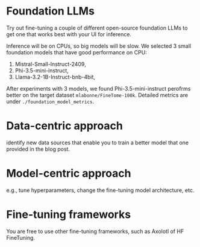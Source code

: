 # Foundation LLMs
Try out fine-tuning a couple of different open-source foundation LLMs to get one that works best with your UI for inference.

Inference will be on CPUs, so big models will be slow. We selected 3 small foundation models that have good performance on CPU:
1. Mistral-Small-Instruct-2409,     
2. Phi-3.5-mini-instruct,           
3. Llama-3.2-1B-Instruct-bnb-4bit,

After experiments with 3 models, we found Phi-3.5-mini-instruct perofrms better on the target dataset `mlabonne/FineTome-100k`. Detailed metrics are under `./foundation_model_metrics`.

# Data-centric approach
identify new data sources that enable you to train a better model that one provided in the blog post.

# Model-centric approach
e.g., tune hyperparameters, change the fine-tuning model architecture, etc.

# Fine-tuning frameworks
You are free to use other fine-tuning frameworks, such as Axolotl of HF FineTuning.